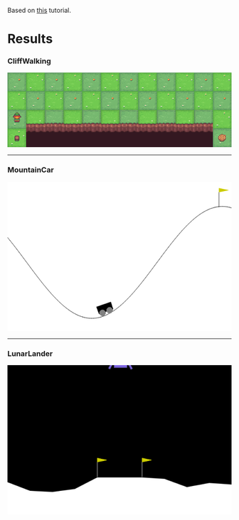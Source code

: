 Based on [this](https://github.com/johnnycode8/gym_solutions) tutorial.

# Results

### CliffWalking
![Alt Text](CliffWalkingDQN/CliffWalking-v0_best_episode.gif)

---

### MountainCar
![Alt Text](MountainCarDQN/MountainCar-v0_best_episode.gif)

---

### LunarLander
![Alt Text](LunarLanderDQN/LunarLander-v2_best_episode.gif)
